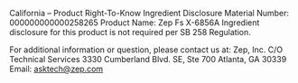  
 
 
California – Product Right-To-Know Ingredient Disclosure 
Material Number: 000000000000258265 
Product Name: Zep Fs X-6856A 
Ingredient disclosure for this product is not required per SB 258 Regulation. 
 
For additional information or question, please contact us at: 
Zep, Inc. 
C/O Technical Services 
3330 Cumberland Blvd. SE, Ste 700 
Atlanta, GA 30339 
Email: asktech@zep.com 
 
 
 
 
